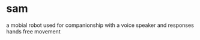 # sam
a mobial robot used for companionship with a voice speaker and responses hands free movement 
